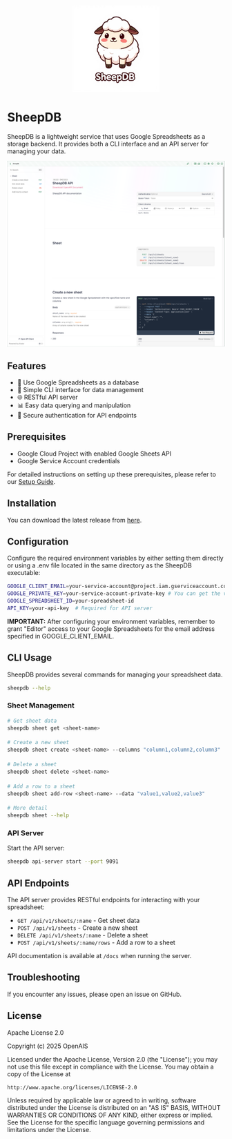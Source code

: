 <p align="center">
  <img src="assets/logo.jpeg" alt="SheepDB Logo" width="200">
</p>

# SheepDB

SheepDB is a lightweight service that uses Google Spreadsheets as a storage backend. It provides both a CLI interface and an API server for managing your data.

<p align="center">
  <img src="assets/sheepdb.png" alt="SheepDB Screenshot" width="600">
</p>

## Features

- 🔄 Use Google Spreadsheets as a database
- 🚀 Simple CLI interface for data management
- 🌐 RESTful API server
- 📊 Easy data querying and manipulation
- 🔐 Secure authentication for API endpoints

## Prerequisites

- Google Cloud Project with enabled Google Sheets API
- Google Service Account credentials

For detailed instructions on setting up these prerequisites, please refer to our [Setup Guide](./HOW-TO.md).

## Installation

You can download the latest release from [here](https://github.com/openais-io/sheepdb/releases).

## Configuration

Configure the required environment variables by either setting them directly or using a .env file located in the same directory as the SheepDB executable:

```bash
GOOGLE_CLIENT_EMAIL=your-service-account@project.iam.gserviceaccount.com
GOOGLE_PRIVATE_KEY=your-service-account-private-key # You can get the value from the service-account.json file
GOOGLE_SPREADSHEET_ID=your-spreadsheet-id
API_KEY=your-api-key  # Required for API server
```

**IMPORTANT:** After configuring your environment variables, remember to grant "Editor" access to your Google Spreadsheets for the email address specified in GOOGLE_CLIENT_EMAIL.

## CLI Usage

SheepDB provides several commands for managing your spreadsheet data.

```bash
sheepdb --help
```

### Sheet Management

```bash
# Get sheet data
sheepdb sheet get <sheet-name>

# Create a new sheet
sheepdb sheet create <sheet-name> --columns "column1,column2,column3"

# Delete a sheet
sheepdb sheet delete <sheet-name>

# Add a row to a sheet
sheepdb sheet add-row <sheet-name> --data "value1,value2,value3"

# More detail
sheepdb sheet --help
```

### API Server

Start the API server:

```bash
sheepdb api-server start --port 9091
```

## API Endpoints

The API server provides RESTful endpoints for interacting with your spreadsheet:

- `GET /api/v1/sheets/:name` - Get sheet data
- `POST /api/v1/sheets` - Create a new sheet
- `DELETE /api/v1/sheets/:name` - Delete a sheet
- `POST /api/v1/sheets/:name/rows` - Add a row to a sheet

API documentation is available at `/docs` when running the server.

## Troubleshooting

If you encounter any issues, please open an issue on GitHub.

## License

Apache License 2.0

Copyright (c) 2025 OpenAIS

Licensed under the Apache License, Version 2.0 (the "License");
you may not use this file except in compliance with the License.
You may obtain a copy of the License at

    http://www.apache.org/licenses/LICENSE-2.0

Unless required by applicable law or agreed to in writing, software
distributed under the License is distributed on an "AS IS" BASIS,
WITHOUT WARRANTIES OR CONDITIONS OF ANY KIND, either express or implied.
See the License for the specific language governing permissions and
limitations under the License.
